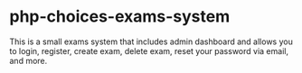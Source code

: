 # php-choices-exams-system
This is a small exams system that includes admin dashboard and allows you to login, register, create exam, delete exam, reset your password via email, and more.
